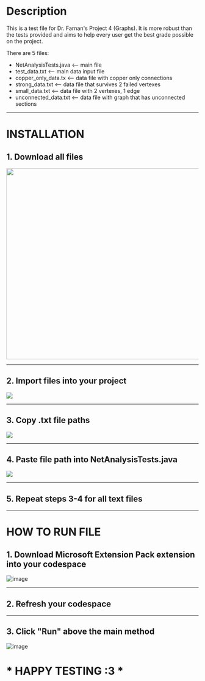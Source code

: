 # Description
This is a test file for Dr. Farnan's Project 4 (Graphs). It is more robust than the tests provided and aims to help every user get the best grade possible on the project. 

There are 5 files:
- NetAnalysisTests.java  <-- main file
- test_data.txt          <-- main data input file
- copper_only_data.tx    <-- data file with copper only connections
- strong_data.txt        <-- data file that survives 2 failed vertexes
- small_data.txt         <-- data file with 2 vertexes, 1 edge
- unconnected_data.txt   <-- data file with graph that has unconnected sections

---

# INSTALLATION
## 1. Download all files
   <img src = "https://github.com/TylerRyan16/NetAnalysis-Tests/assets/92388210/6ee8d876-824a-49c7-b9e8-62691b48c312" width = "800" height = "500">

---


## 2. Import files into your project 
   <img src = "https://github.com/TylerRyan16/NetAnalysis-Tests/assets/92388210/cdc03619-3dd0-4fcf-9508-f93dc4e46966">

---

## 3. Copy .txt file paths
  <img src = "https://github.com/TylerRyan16/NetAnalysis-Tests/assets/92388210/01747b7a-faba-4795-a175-1f85f387a81e">
  
---

## 4. Paste file path into NetAnalysisTests.java
   <img src = "https://github.com/TylerRyan16/NetAnalysis-Tests/assets/92388210/cebb8158-02fb-449f-a6f0-7d4f9b0af3e6">

---

## 5. Repeat steps 3-4 for all text files

---


# HOW TO RUN FILE
## 1. Download Microsoft Extension Pack extension into your codespace
![image](https://github.com/TylerRyan16/NetAnalysis-Tests/assets/92388210/7b696ecb-1a2c-4f67-9aff-368908286a8a)

---

## 2. Refresh your codespace

--- 

## 3. Click "Run" above the main method
![image](https://github.com/TylerRyan16/NetAnalysis-Tests/assets/92388210/6ebf6170-68dc-46d3-94fc-ef845d0061f6)



# * HAPPY TESTING :3 * 
